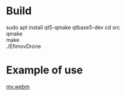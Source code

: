 # Build
 sudo apt install qt5-qmake qtbase5-dev
 cd src  
 qmake  
 make  
 ./EfimovDrone  


# Example of use

[my.webm](https://github.com/user-attachments/assets/0cf03296-4aff-42af-9d02-22893ccd12fd)

